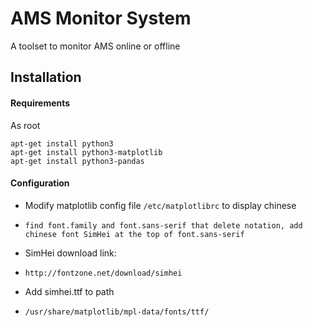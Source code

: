 AMS Monitor System
==================
A toolset to monitor AMS online or offline

Installation
------------

#### Requirements
As root
```
apt-get install python3
apt-get install python3-matplotlib
apt-get install python3-pandas
```

#### Configuration
* Modify matplotlib config file `/etc/matplotlibrc` to display chinese
* ```find font.family and font.sans-serif that delete notation, add chinese font SimHei at the top of font.sans-serif```
* SimHei download link:
* ```http://fontzone.net/download/simhei```

* Add simhei.ttf to path
* ```/usr/share/matplotlib/mpl-data/fonts/ttf/``` 
